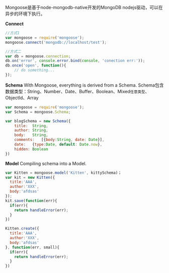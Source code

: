 
Mongoose是基于node-mongodb-native开发的MongoDB nodejs驱动，可以在异步的环境下执行。
<!--more-->

**Connect**
``` javascript
//方式1
var mongoose = require('mongoose');
mongoose.connect('mongodb://localhost/test');

//方式二
var db = mongoose.connection;
db.on('error', console.error.bind(console, 'conection err:'));
db.once('open', function(){
	// do something...
});
```

**Schema**
With Mongoose, everything is derived from a Schema.
Schema包含数据类型：String、Number、Date、Buffer、Boolean、Mixed`任意类型`、ObjectId、Array
``` javascript
var mongoose = require('mongoose');
var Schema = mongoose.Schema;

var blogSchema = new Schema({
	title:	String,
	author:	String,
	body:	String,
	comments:	[{body:String, date: Date}],
	date:	{type:Date, default: Date.now},
	hidden:	Boolean
})
```

**Model**
Compiling schema into a Model.
``` javascript
var Kitten = mongoose.model('Kitten', kittySchema)；
var kit = new Kitten({
  title:'AAA',
  author:'XXX',
  body:'afdsas'
});
kit.save(function(err){
  if(err){
    return handleError(err);
  }
})

Kitten.create({
  title:'AAA',
  author:'XXX',
  body:'afdsas'
}, function(err, small){
  if(err){
    return handleError(err);
  }
})
```

